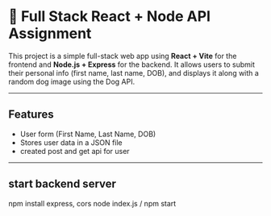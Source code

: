 # 🧩 Full Stack React + Node API Assignment

This project is a simple full-stack web app using **React + Vite** for the frontend and **Node.js + Express** for the backend. It allows users to submit their personal info (first name, last name, DOB), and displays it along with a random dog image using the Dog API.

---

##  Features

- User form (First Name, Last Name, DOB)
-  Stores user data in a JSON file
-  created post and get api for user



---

## start backend server
npm install express, cors
node index.js / npm start

